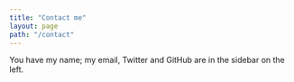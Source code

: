 ```yaml
---
title: "Contact me"
layout: page
path: "/contact"
---
```


You have my name; my email, Twitter and GitHub are in the sidebar on the left.
